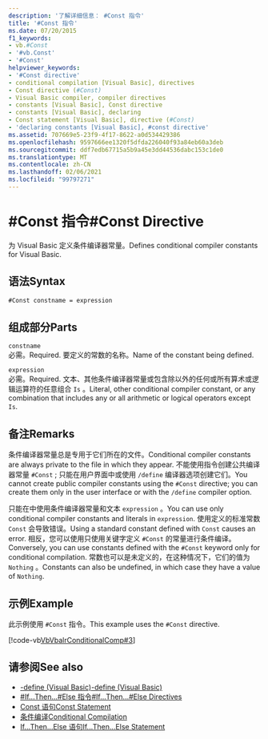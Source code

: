 ```yaml
---
description: '了解详细信息： #Const 指令'
title: '#Const 指令'
ms.date: 07/20/2015
f1_keywords:
- vb.#Const
- '#vb.Const'
- '#Const'
helpviewer_keywords:
- '#Const directive'
- conditional compilation [Visual Basic], directives
- Const directive (#Const)
- Visual Basic compiler, compiler directives
- constants [Visual Basic], Const directive
- constants [Visual Basic], declaring
- Const statement [Visual Basic], directive (#Const)
- 'declaring constants [Visual Basic], #const directive'
ms.assetid: 707669e5-23f9-4f17-8622-a0d534429386
ms.openlocfilehash: 9597666ee1320f5dfda226040f93a84eb60a3deb
ms.sourcegitcommit: ddf7edb67715a5b9a45e3dd44536dabc153c1de0
ms.translationtype: MT
ms.contentlocale: zh-CN
ms.lasthandoff: 02/06/2021
ms.locfileid: "99797271"
---
```

# <a name="const-directive"></a><span data-ttu-id="c25a7-103">#Const 指令</span><span class="sxs-lookup"><span data-stu-id="c25a7-103">#Const Directive</span></span>

<span data-ttu-id="c25a7-104">为 Visual Basic 定义条件编译器常量。</span><span class="sxs-lookup"><span data-stu-id="c25a7-104">Defines conditional compiler constants for Visual Basic.</span></span>  
  
## <a name="syntax"></a><span data-ttu-id="c25a7-105">语法</span><span class="sxs-lookup"><span data-stu-id="c25a7-105">Syntax</span></span>  
  
```vb  
#Const constname = expression  
```  
  
## <a name="parts"></a><span data-ttu-id="c25a7-106">组成部分</span><span class="sxs-lookup"><span data-stu-id="c25a7-106">Parts</span></span>  

 `constname`  
 <span data-ttu-id="c25a7-107">必需。</span><span class="sxs-lookup"><span data-stu-id="c25a7-107">Required.</span></span> <span data-ttu-id="c25a7-108">要定义的常数的名称。</span><span class="sxs-lookup"><span data-stu-id="c25a7-108">Name of the constant being defined.</span></span>  
  
 `expression`  
 <span data-ttu-id="c25a7-109">必需。</span><span class="sxs-lookup"><span data-stu-id="c25a7-109">Required.</span></span> <span data-ttu-id="c25a7-110">文本、其他条件编译器常量或包含除以外的任何或所有算术或逻辑运算符的任意组合 `Is` 。</span><span class="sxs-lookup"><span data-stu-id="c25a7-110">Literal, other conditional compiler constant, or any combination that includes any or all arithmetic or logical operators except `Is`.</span></span>  
  
## <a name="remarks"></a><span data-ttu-id="c25a7-111">备注</span><span class="sxs-lookup"><span data-stu-id="c25a7-111">Remarks</span></span>  

 <span data-ttu-id="c25a7-112">条件编译器常量总是专用于它们所在的文件。</span><span class="sxs-lookup"><span data-stu-id="c25a7-112">Conditional compiler constants are always private to the file in which they appear.</span></span> <span data-ttu-id="c25a7-113">不能使用指令创建公共编译器常量 `#Const` ; 只能在用户界面中或使用 `/define` 编译器选项创建它们。</span><span class="sxs-lookup"><span data-stu-id="c25a7-113">You cannot create public compiler constants using the `#Const` directive; you can create them only in the user interface or with the `/define` compiler option.</span></span>  
  
 <span data-ttu-id="c25a7-114">只能在中使用条件编译器常量和文本 `expression` 。</span><span class="sxs-lookup"><span data-stu-id="c25a7-114">You can use only conditional compiler constants and literals in `expression`.</span></span> <span data-ttu-id="c25a7-115">使用定义的标准常数 `Const` 会导致错误。</span><span class="sxs-lookup"><span data-stu-id="c25a7-115">Using a standard constant defined with `Const` causes an error.</span></span> <span data-ttu-id="c25a7-116">相反，您可以使用只使用关键字定义 `#Const` 的常量进行条件编译。</span><span class="sxs-lookup"><span data-stu-id="c25a7-116">Conversely, you can use constants defined with the `#Const` keyword only for conditional compilation.</span></span> <span data-ttu-id="c25a7-117">常数也可以是未定义的，在这种情况下，它们的值为 `Nothing` 。</span><span class="sxs-lookup"><span data-stu-id="c25a7-117">Constants can also be undefined, in which case they have a value of `Nothing`.</span></span>  
  
## <a name="example"></a><span data-ttu-id="c25a7-118">示例</span><span class="sxs-lookup"><span data-stu-id="c25a7-118">Example</span></span>  

 <span data-ttu-id="c25a7-119">此示例使用 `#Const` 指令。</span><span class="sxs-lookup"><span data-stu-id="c25a7-119">This example uses the `#Const` directive.</span></span>  
  
 [!code-vb[VbVbalrConditionalComp#3](~/samples/snippets/visualbasic/VS_Snippets_VBCSharp/VbVbalrConditionalComp/VB/Class1.vb#3)]  
  
## <a name="see-also"></a><span data-ttu-id="c25a7-120">请参阅</span><span class="sxs-lookup"><span data-stu-id="c25a7-120">See also</span></span>

- [<span data-ttu-id="c25a7-121">-define (Visual Basic)</span><span class="sxs-lookup"><span data-stu-id="c25a7-121">-define (Visual Basic)</span></span>](../../reference/command-line-compiler/define.md)
- [<span data-ttu-id="c25a7-122">#If...Then...#Else 指令</span><span class="sxs-lookup"><span data-stu-id="c25a7-122">#If...Then...#Else Directives</span></span>](if-then-else-directives.md)
- [<span data-ttu-id="c25a7-123">Const 语句</span><span class="sxs-lookup"><span data-stu-id="c25a7-123">Const Statement</span></span>](../statements/const-statement.md)
- [<span data-ttu-id="c25a7-124">条件编译</span><span class="sxs-lookup"><span data-stu-id="c25a7-124">Conditional Compilation</span></span>](../../programming-guide/program-structure/conditional-compilation.md)
- [<span data-ttu-id="c25a7-125">If...Then...Else 语句</span><span class="sxs-lookup"><span data-stu-id="c25a7-125">If...Then...Else Statement</span></span>](../statements/if-then-else-statement.md)
